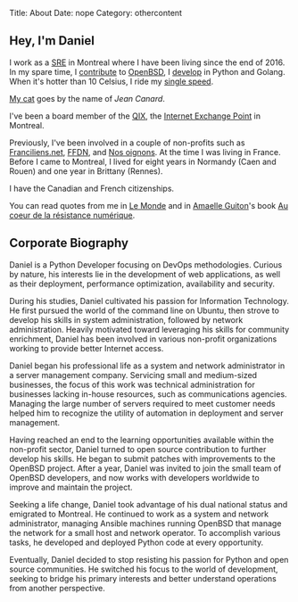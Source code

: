 Title: About
Date: nope
Category: othercontent

## Hey, I'm Daniel

I work as a [SRE](https://en.wikipedia.org/wiki/Site_Reliability_Engineering)
in Montreal where I have been living since the end of 2016. In my spare time, I
[contribute](http://oxide.org/cvs/danj.html) to
[OpenBSD](https://www.openbsd.org), I
[develop](https://github.com/danieljakots) in Python and Golang. When it's
hotter than 10 Celsius, I ride my [single
speed](https://twitter.com/Vigdis_/status/857378539057893378).

[My cat](https://pics.chown.me/Jean-Canard/) goes by the name of *Jean Canard*.

I've been a board member of the [QIX](https://qix.ca/), the
[Internet Exchange Point](https://en.wikipedia.org/wiki/Internet_exchange_point)
in Montreal.

Previously, I've been involved in a couple of non-profits such as
[Franciliens.net](https://www.franciliens.net/), [FFDN](https://www.ffdn.org/),
and [Nos oignons](https://nos-oignons.net/). At the time I was living in
France. Before I came to Montreal, I lived for eight years in Normandy
(Caen and Rouen) and one year in Brittany (Rennes).

I have the Canadian and French citizenships.

You can read quotes from me in
[Le Monde](http://www.lemonde.fr/technologies/article/2013/04/23/la-police-japonaise-recommande-le-blocage-du-reseau-tor_3164344_651865.html)
and in [Amaelle Guiton](https://twitter.com/amaelle_g)'s book
[Au coeur de la résistance numérique](http://hackers.micro-ouvert.net/).

## Corporate Biography

Daniel is a Python Developer focusing on DevOps methodologies. Curious by
nature, his interests lie in the development of web applications, as well as
their deployment, performance optimization, availability and security.

During his studies, Daniel cultivated his passion for Information Technology.
He first pursued the world of the command line on Ubuntu, then strove to
develop his skills in system administration, followed by network
administration. Heavily motivated toward leveraging his skills for community
enrichment, Daniel has been involved in various non-profit organizations
working to provide better Internet access.

Daniel began his professional life as a system and network administrator in a
server management company. Servicing small and medium-sized businesses, the
focus of this work was technical administration for businesses lacking in-house
resources, such as communications agencies. Managing the large number of
servers required to meet customer needs helped him to recognize the utility of
automation in deployment and server management.

Having reached an end to the learning opportunities available within the
non-profit sector, Daniel turned to open source contribution to further develop
his skills. He began to submit patches with improvements to the OpenBSD
project. After a year, Daniel was invited to join the small team of OpenBSD
developers, and now works with developers worldwide to improve and maintain the
project.

Seeking a life change, Daniel took advantage of his dual national status and
emigrated to Montreal. He continued to work as a system and network
administrator, managing Ansible machines running OpenBSD that manage the
network for a small host and network operator. To accomplish various tasks, he
developed and deployed Python code at every opportunity.

Eventually, Daniel decided to stop resisting his passion for Python and open
source communities. He switched his focus to the world of development, seeking
to bridge his primary interests and better understand operations from another
perspective.
